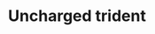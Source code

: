 ---
layout: item
title: Uncharged trident
item-id: 11908
datatable: true
id: 11908
name: "Uncharged trident"
members: true
lowalch: 27200
highalch: 40800
examine: "It needs to be charged with death runes, chaos runes, fire runes and coins."
monsters:
  - id: 492
    name: "Cave kraken"
    members: true
    combat_level: 127
    wiki_url: "https://oldschool.runescape.wiki/w/Cave_kraken"
    drops:
      - quantity: "1"
        rarity: 0.005
    image: "https://oldschool.runescape.wiki/images/thumb/d/dc/Cave_kraken.png/290px-Cave_kraken.png?4612a"
---